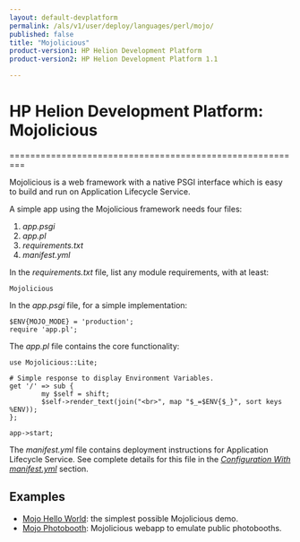 ```yaml
---
layout: default-devplatform
permalink: /als/v1/user/deploy/languages/perl/mojo/
published: false
title: "Mojolicious"
product-version1: HP Helion Development Platform
product-version2: HP Helion Development Platform 1.1

---
```

<!--PUBLISHED-->

# HP Helion Development Platform: Mojolicious[](#mojolicious "Permalink to this headline")
=========================================================

Mojolicious is a web framework with a native PSGI interface which is
easy to build and run on Application Lifecycle Service.

A simple app using the Mojolicious framework needs four files:

1.  *app.psgi*
2.  *app.pl*
3.  *requirements.txt*
4.  *manifest.yml*

In the *requirements.txt* file, list any module requirements, with at
least:

    Mojolicious

In the *app.psgi* file, for a simple implementation:

    $ENV{MOJO_MODE} = 'production';
    require 'app.pl';

The *app.pl* file contains the core functionality:

    use Mojolicious::Lite;

    # Simple response to display Environment Variables.
    get '/' => sub {
            my $self = shift;
            $self->render_text(join("<br>", map "$_=$ENV{$_}", sort keys %ENV));
    };

    app->start;

The *manifest.yml* file contains deployment instructions for Application Lifecycle Service.
See complete details for this file in the [*Configuration With
manifest.yml*](/als/v1/user/deploy/manifestyml/) section.

Examples[](#examples "Permalink to this headline")
---------------------------------------------------

-   [Mojo Hello
    World](https://github.com/Stackato-Apps/mojo-helloworld): the
    simplest possible Mojolicious demo.
-   [Mojo Photobooth](https://github.com/Stackato-Apps/photobooth):
    Mojolicious webapp to emulate public photobooths.